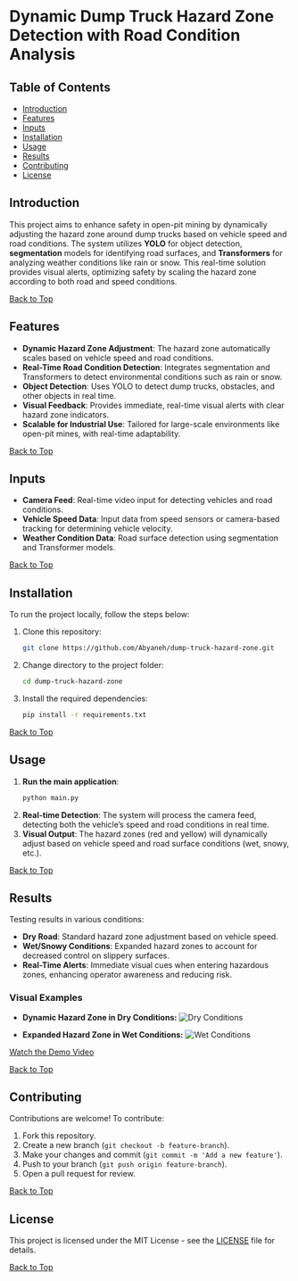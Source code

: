 # Dynamic Dump Truck Hazard Zone Detection with Road Condition Analysis

## Table of Contents
- [Introduction](#introduction)
- [Features](#features)
- [Inputs](#inputs)
- [Installation](#installation)
- [Usage](#usage)
- [Results](#results)
- [Contributing](#contributing)
- [License](#license)

## Introduction
This project aims to enhance safety in open-pit mining by dynamically adjusting the hazard zone around dump trucks based on vehicle speed and road conditions. The system utilizes **YOLO** for object detection, **segmentation** models for identifying road surfaces, and **Transformers** for analyzing weather conditions like rain or snow. This real-time solution provides visual alerts, optimizing safety by scaling the hazard zone according to both road and speed conditions.

[Back to Top](#table-of-contents)

## Features
- **Dynamic Hazard Zone Adjustment**: The hazard zone automatically scales based on vehicle speed and road conditions.
- **Real-Time Road Condition Detection**: Integrates segmentation and Transformers to detect environmental conditions such as rain or snow.
- **Object Detection**: Uses YOLO to detect dump trucks, obstacles, and other objects in real time.
- **Visual Feedback**: Provides immediate, real-time visual alerts with clear hazard zone indicators.
- **Scalable for Industrial Use**: Tailored for large-scale environments like open-pit mines, with real-time adaptability.

[Back to Top](#table-of-contents)

## Inputs
- **Camera Feed**: Real-time video input for detecting vehicles and road conditions.
- **Vehicle Speed Data**: Input data from speed sensors or camera-based tracking for determining vehicle velocity.
- **Weather Condition Data**: Road surface detection using segmentation and Transformer models.

[Back to Top](#table-of-contents)

## Installation
To run the project locally, follow the steps below:

1. Clone this repository:
    ```bash
    git clone https://github.com/Abyaneh/dump-truck-hazard-zone.git
    ```
2. Change directory to the project folder:
    ```bash
    cd dump-truck-hazard-zone
    ```
3. Install the required dependencies:
    ```bash
    pip install -r requirements.txt
    ```

[Back to Top](#table-of-contents)

## Usage
1. **Run the main application**:
    ```bash
    python main.py
    ```
2. **Real-time Detection**: The system will process the camera feed, detecting both the vehicle’s speed and road conditions in real time.
3. **Visual Output**: The hazard zones (red and yellow) will dynamically adjust based on vehicle speed and road surface conditions (wet, snowy, etc.).

[Back to Top](#table-of-contents)

## Results
Testing results in various conditions:
- **Dry Road**: Standard hazard zone adjustment based on vehicle speed.
- **Wet/Snowy Conditions**: Expanded hazard zones to account for decreased control on slippery surfaces.
- **Real-Time Alerts**: Immediate visual cues when entering hazardous zones, enhancing operator awareness and reducing risk.

### Visual Examples
- **Dynamic Hazard Zone in Dry Conditions:**
![Dry Conditions](https://github.com/Abyaneh/Dynamic-Dump-Truck-Hazard-Zone-Detection-with-Road-Condition-Analysis/blob/main/output1.jpg)
  
- **Expanded Hazard Zone in Wet Conditions:**
    ![Wet Conditions](./images/wet_conditions.png)
  
[Watch the Demo Video](./videos/demo.mp4)

[Back to Top](#table-of-contents)

## Contributing
Contributions are welcome! To contribute:
1. Fork this repository.
2. Create a new branch (`git checkout -b feature-branch`).
3. Make your changes and commit (`git commit -m 'Add a new feature'`).
4. Push to your branch (`git push origin feature-branch`).
5. Open a pull request for review.

[Back to Top](#table-of-contents)

## License
This project is licensed under the MIT License - see the [LICENSE](https://github.com/Abyaneh/Dynamic-Dump-Truck-Hazard-Zone-Detection-with-Road-Condition-Analysis/blob/main/LICENSE) file for details.

[Back to Top](#table-of-contents)
